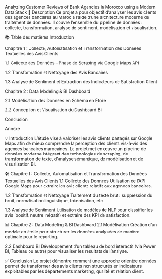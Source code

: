 Analyzing Customer Reviews of Bank Agencies in Morocco using a Modern Data Stack
📌 Description
Ce projet a pour objectif d’analyser les avis clients des agences bancaires au Maroc à l’aide d’une architecture moderne de traitement de données. Il couvre l’ensemble du pipeline de données : collecte, transformation, analyse de sentiment, modélisation et visualisation.

📚 Table des matières
Introduction

Chapitre 1 : Collecte, Automatisation et Transformation des Données Textuelles des Avis Clients

1.1 Collecte des Données – Phase de Scraping via Google Maps API

1.2 Transformation et Nettoyage des Avis Bancaires

1.3 Analyse de Sentiment et Extraction des Indicateurs de Satisfaction Client

Chapitre 2 : Data Modeling & BI Dashboard

2.1 Modélisation des Données en Schéma en Étoile

2.2 Conception et Visualisation du Dashboard BI

Conclusion

Annexe

💡 Introduction
L’étude vise à valoriser les avis clients partagés sur Google Maps afin de mieux comprendre la perception des clients vis-à-vis des agences bancaires marocaines. Le projet met en œuvre un pipeline de données moderne intégrant des technologies de scraping, de transformation de texte, d'analyse sémantique, de modélisation et de visualisation BI.

🛠️ Chapitre 1 : Collecte, Automatisation et Transformation des Données Textuelles des Avis Clients
1.1 Collecte des Données
Utilisation de l’API Google Maps pour extraire les avis clients relatifs aux agences bancaires.

1.2 Transformation et Nettoyage
Traitement du texte brut : suppression du bruit, normalisation linguistique, tokenisation, etc.

1.3 Analyse de Sentiment
Utilisation de modèles de NLP pour classifier les avis (positif, neutre, négatif) et extraire des KPI de satisfaction.

📊 Chapitre 2 : Data Modeling & BI Dashboard
2.1 Modélisation
Création d’un modèle en étoile pour structurer les données analysées de manière optimale pour le reporting.

2.2 Dashboard BI
Développement d’un tableau de bord interactif (via Power BI, Tableau ou autre) pour visualiser les résultats de l’analyse.

✅ Conclusion
Le projet démontre comment une approche orientée données permet de transformer des avis clients non structurés en indicateurs exploitables par les départements marketing, qualité et relation client.


